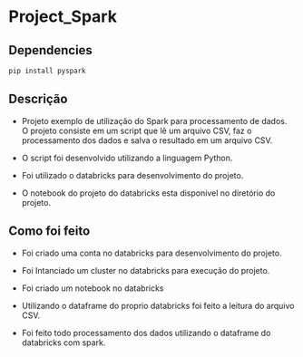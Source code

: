 # Project_Spark

## Dependencies

```bash
pip install pyspark
```

## Descrição

- Projeto exemplo de utilização do Spark para processamento de dados. O projeto consiste em um script que lê um arquivo CSV, faz o processamento dos dados e salva o resultado em um arquivo CSV.

- O script foi desenvolvido utilizando a linguagem Python.

- Foi utilizado o databricks para desenvolvimento do projeto.

- O notebook do projeto do databricks esta disponível no diretório do projeto.

## Como foi feito

- Foi criado uma conta no databricks para desenvolvimento do projeto.

- Foi Intanciado um cluster no databricks para execução do projeto.

- Foi criado um notebook no databricks

- Utilizando o dataframe do proprio databricks foi feito a leitura do arquivo CSV.

- Foi feito todo processamento dos dados utilizando o dataframe do databricks com spark.
